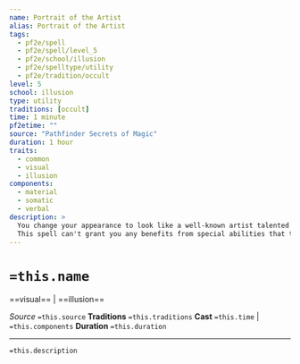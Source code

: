 ```yaml
---
name: Portrait of the Artist
alias: Portrait of the Artist
tags:
  - pf2e/spell
  - pf2e/spell/level_5
  - pf2e/school/illusion
  - pf2e/spelltype/utility
  - pf2e/tradition/occult
level: 5
school: illusion
type: utility
traditions: [occult]
time: 1 minute
pf2etime: ""
source: "Pathfinder Secrets of Magic"
duration: 1 hour
traits:
  - common
  - visual
  - illusion
components:
  - material
  - somatic
  - verbal
description: >
  You change your appearance to look like a well-known artist talented at a particular craft or performance, such as a painter, singer, or orator, with the effects of illusory disguise. Additionally, you appear to mimic their skill, although such appearances are merely an illusion. If they are famous for physical art, the spell creates illusions of physical artwork matching their style, and onlookers who don't disbelieve are convinced these works are as impressive as the real thing. If they are famous for their ability to perform, you create an illusory performance that tricks onlookers into thinking you are as skillful as the performer you're pretending to be. The audience can disbelieve this spell if they interact with your art or actively listen to the performance, using either Perception or an appropriate Lore, whichever is higher. When the duration ends, any fake art disappears, and those who were duped by a performance realize it wasn't as good as they thought, though they still might not discover that you weren't really the artist you claimed to be.
  This spell can't grant you any benefits from special abilities that take such skill they require a Performance check, such as the lingering performance focus spell. Using the spell to maintain the ruse long enough to Earn Income from your art is also quite difficult; because it requires careful timing and repeated deceit, it can't be assumed to automatically work on an Earn Income check.
---
```

# `=this.name`
==visual== | ==illusion==

*Source* `=this.source`
**Traditions** `=this.traditions`
**Cast** `=this.time` | `=this.components`
**Duration** `=this.duration`

***
`=this.description`